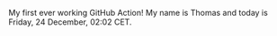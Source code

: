 My first ever working GitHub Action!
My name is Thomas and today is Friday, 24 December, 02:02 CET. 
